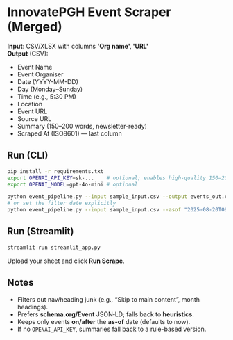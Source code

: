 # InnovatePGH Event Scraper (Merged)

**Input**: CSV/XLSX with columns **'Org name', 'URL'**  
**Output** (CSV): 
- Event Name
- Event Organiser
- Date (YYYY-MM-DD)
- Day (Monday–Sunday)
- Time (e.g., 5:30 PM)
- Location
- Event URL
- Source URL
- Summary (150–200 words, newsletter-ready)
- Scraped At (ISO8601) — last column

## Run (CLI)

```bash
pip install -r requirements.txt
export OPENAI_API_KEY=sk-...    # optional; enables high-quality 150–200 word summaries
export OPENAI_MODEL=gpt-4o-mini # optional

python event_pipeline.py --input sample_input.csv --output events_out.csv
# or set the filter date explicitly
python event_pipeline.py --input sample_input.csv --asof "2025-08-20T09:00:00" --output events_out.csv
```

## Run (Streamlit)

```bash
streamlit run streamlit_app.py
```

Upload your sheet and click **Run Scrape**.

## Notes
- Filters out nav/heading junk (e.g., “Skip to main content”, month headings).
- Prefers **schema.org/Event** JSON‑LD; falls back to **heuristics**.
- Keeps only events **on/after** the **as-of** date (defaults to now).
- If no `OPENAI_API_KEY`, summaries fall back to a rule-based version.
